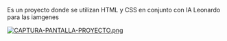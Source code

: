Es un proyecto donde se utilizan HTML y CSS en conjunto con IA Leonardo para las iamgenes

[![CAPTURA-PANTALLA-PROYECTO.png](https://i.postimg.cc/7YFg4Smy/CAPTURA-PANTALLA-PROYECTO.png)](https://postimg.cc/KR5Krk69)
